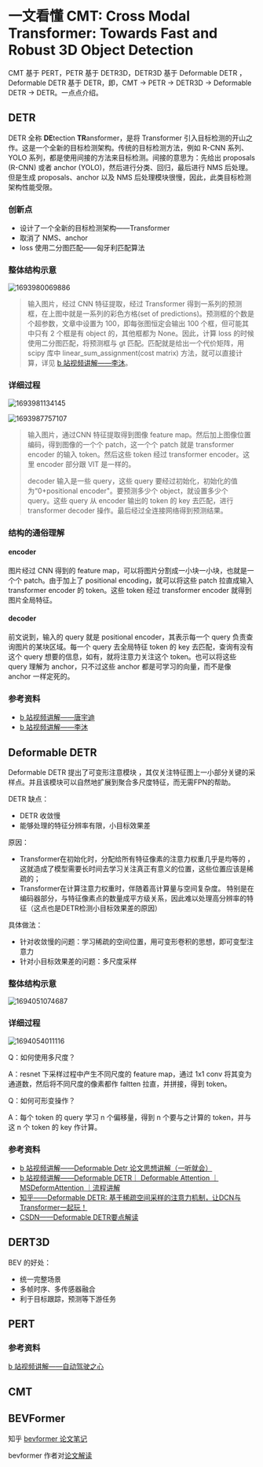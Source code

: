 # 一文看懂 CMT: Cross Modal Transformer: Towards Fast and Robust 3D Object Detection

CMT 基于 PERT，PETR 基于 DETR3D，DETR3D 基于 Deformable DETR ，Deformable DETR 基于 DETR，即，CMT -> PETR -> DETR3D -> Deformable DETR -> DETR。一点点介绍。

## DETR

DETR 全称 **DE**tection **TR**ansformer，是将 Transformer 引入目标检测的开山之作。这是一个全新的目标检测架构。传统的目标检测方法，例如 R-CNN 系列、YOLO 系列，都是使用间接的方法来目标检测。间接的意思为：先给出 proposals (R-CNN) 或者 anchor (YOLO)，然后进行分类、回归，最后进行 NMS 后处理。但是生成 proposals、anchor 以及 NMS 后处理模块很慢，因此，此类目标检测架构性能受限。

### 创新点

* 设计了一个全新的目标检测架构——Transformer
* 取消了 NMS、anchor
* loss 使用二分图匹配——匈牙利匹配算法

### 整体结构示意

![1693980069886](image/cmt/detr_1.png)

> 输入图片，经过 CNN 特征提取，经过 Transformer 得到一系列的预测框，在上图中就是一系列的彩色方格(set of predictions)。预测框的个数是个超参数，文章中设置为 100，即每张图恒定会输出 100 个框，但可能其中只有 2 个框是有 object 的，其他框都为 None。因此，计算 loss 的时候使用二分图匹配，将预测框与 gt 匹配。匹配就是给出一个代价矩阵，用 scipy 库中 linear_sum_assignment(cost matrix) 方法，就可以直接计算，详见 [b 站视频讲解——李沐](https://www.bilibili.com/video/BV1GB4y1X72R/?spm_id_from=333.337.search-card.all.click&vd_source=da7944bcc998e29818ec76ea9c6f1f47)。

### 详细过程

![1693981134145](image/cmt/detr_2.png)

![1693987757107](image/cmt/detr_3.png)

> 输入图片，通过CNN 特征提取得到图像 feature map。然后加上图像位置编码，得到图像的一个个 patch，这一个个 patch 就是 transformer encoder 的输入 token。然后这些 token 经过 transformer encoder。这里 encoder 部分跟 VIT 是一样的。
>
> decoder 输入是一些 query，这些 query 要经过初始化，初始化的值为“0+positional encoder"。要预测多少个 object，就设置多少个 query。这些 query 从 encoder 输出的 token 的 key 去匹配，进行 transformer decoder 操作。最后经过全连接网络得到预测结果。

### 结构的通俗理解

#### encoder

图片经过 CNN 得到的 feature map，可以将图片分割成一小块一小块，也就是一个个 patch。由于加上了 positional encoding，就可以将这些 patch 拉直成输入 transformer encoder 的 token。这些 token 经过 transformer encoder 就得到图片全局特征。

#### decoder

前文说到，输入的 query 就是 positional encoder，其表示每一个 query 负责查询图片的某块区域。每一个 query 去全局特征 token 的 key 去匹配，查询有没有这个 query 想要的信息，如有，就将注意力关注这个 token。也可以将这些 query 理解为 anchor，只不过这些 anchor 都是可学习的向量，而不是像 anchor 一样定死的。

### 参考资料

* [b 站视频讲解——唐宇迪](https://www.bilibili.com/video/BV1R14y1N77a/?p=2&spm_id_from=pageDriver&vd_source=da7944bcc998e29818ec76ea9c6f1f47)
* [b 站视频讲解——李沐](https://www.bilibili.com/video/BV1GB4y1X72R/?spm_id_from=333.337.search-card.all.click&vd_source=da7944bcc998e29818ec76ea9c6f1f47)

## Deformable DETR

Deformable DETR 提出了可变形注意模块 ，其仅关注特征图上一小部分关键的采样点。并且该模块可以自然地扩展到聚合多尺度特征，而无需FPN的帮助。

DETR 缺点：

* DETR 收敛慢
* 能够处理的特征分辨率有限，小目标效果差

原因：

* Transformer在初始化时，分配给所有特征像素的注意力权重几乎是均等的 ，这就造成了模型需要长时间去学习关注真正有意义的位置，这些位置应该是稀疏的；
* Transformer在计算注意力权重时，伴随着高计算量与空间复杂度。 特别是在编码器部分，与特征像素点的数量成平方级关系，因此难以处理高分辨率的特征（这点也是DETR检测小目标效果差的原因）

具体做法：

* 针对收敛慢的问题：学习稀疏的空间位置，用可变形卷积的思想，即可变型注意力
* 针对小目标效果差的问题：多尺度采样

### 整体结构示意

![1694051074687](image/cmt/deformable_detr_1.png)

### 详细过程

![1694054011116](image/cmt/deformable_detr_2.png)

Q：如何使用多尺度？

A：resnet 下采样过程中产生不同尺度的 feature map，通过 1x1 conv 将其变为通道数，然后将不同尺度的像素都作 faltten 拉直，并拼接，得到 token。

Q：如何可形变操作？

A：每个 token 的 query 学习 n 个偏移量，得到 n 个要与之计算的 token，并与这 n 个 token 的 key 作计算。

### 参考资料

* [b 站视频讲解——Deformable Detr 论文思想讲解（一听就会）](https://www.bilibili.com/video/BV12T411R7uk/?spm_id_from=333.337.search-card.all.click&vd_source=da7944bcc998e29818ec76ea9c6f1f47)
* [b 站视频讲解——Deformable DETR｜ Deformable Attention ｜ MSDeformAttention ｜流程讲解](https://www.bilibili.com/video/BV1Uj411z7QU/?p=13&spm_id_from=pageDriver)
* [知乎——Deformable DETR: 基于稀疏空间采样的注意力机制，让DCN与Transformer一起玩！](https://zhuanlan.zhihu.com/p/372116181)
* [CSDN——Deformable DETR要点解读](https://blog.csdn.net/xijuezhu8128/article/details/118693939)

## DERT3D

BEV 的好处：

* 统一完整场景
* 多帧时序、多传感器融合
* 利于目标跟踪，预测等下游任务

## PERT

### 参考资料

[b 站视频讲解——自动驾驶之心](https://www.bilibili.com/video/BV1ru4y1v7PY/?spm_id_from=333.337.search-card.all.click)

## CMT

## BEVFormer

知乎 [bevformer 论文笔记](https://zhuanlan.zhihu.com/p/532490271)

bevformer 作者对[论文解读](https://apposcmf8kb5033.pc.xiaoe-tech.com/live_pc/l_62a2b971e4b01c509abc27f2)
